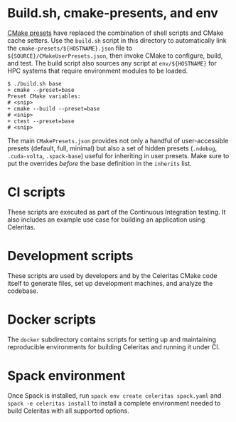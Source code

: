 # Build.sh, cmake-presents, and env

[CMake presets](https://cmake.org/cmake/help/latest/manual/cmake-presets.7.html) have
replaced the combination of shell scripts and CMake cache setters. Use the
`build.sh` script in this directory to automatically link the
`cmake-presets/${HOSTNAME}.json` file to `${SOURCE}/CMakeUserPresets.json`,
then invoke CMake to configure, build, and test. The build script also sources
any script at `env/${HOSTNAME}` for HPC systems that require environment
modules to be loaded.

```console
$ ./build.sh base
+ cmake --preset=base
Preset CMake variables:
# <snip>
+ cmake --build --preset=base
# <snip>
+ ctest --preset=base
# <snip>
```

The main `CMakePresets.json` provides not only a handful of user-accessible
presets (default, full, minimal) but also a set of hidden presets (`.ndebug`,
`.cuda-volta`, `.spack-base`) useful for inheriting in user presets. Make sure
to put the overrides *before* the base definition in the `inherits` list.

# CI scripts

These scripts are executed as part of the Continuous Integration testing. It
also includes an example use case for building an application using Celeritas.

# Development scripts

These scripts are used by developers and by the Celeritas CMake code itself to
generate files, set up development machines, and analyze the codebase.

# Docker scripts

The `docker` subdirectory contains scripts for setting up and maintaining
reproducible environments for building Celeritas and running it under CI.

# Spack environment

Once Spack is installed, run `spack env create celeritas spack.yaml` and `spack
-e celeritas install` to install a complete environment needed to build
Celeritas with all supported options.

